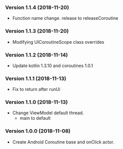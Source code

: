 ### Version 1.1.4 (2018-11-20)
- Function name change. release to releaseCoroutine

### Version 1.1.3 (2018-11-20)
- Modifying UICoroutineScope class overrides

### Version 1.1.2 (2018-11-14)
- Update kotlin 1.3.10 and coroutines 1.0.1

### Version 1.1.1 (2018-11-13)
- Fix to return after runUi

### Version 1.1.0 (2018-11-13)
- Change ViewModel default thread.
    - main to default

### Version 1.0.0 (2018-11-08)
 - Create Android Coroutine base and onClick actor.